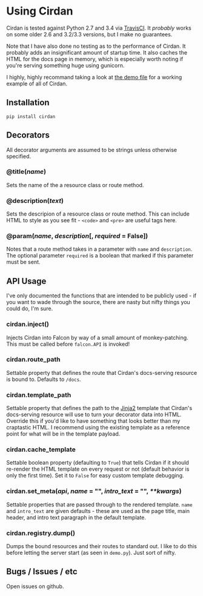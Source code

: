 # Using Cirdan

Cirdan is tested against Python 2.7 and 3.4 via [TravisCI](https://travis-ci.org/forana/python-cirdan). It _probably_ works on some older 2.6 and 3.2/3.3 versions, but I make no guarantees.

Note that I have also done no testing as to the performance of Cirdan. It probably adds an insignificant amount of startup time. It also caches the HTML for the docs page in memory, which is especially worth noting if you're serving something huge using gunicorn.

I highly, highly recommand taking a look at [the demo file](./demo.py) for a working example of all of Cirdan.

## Installation

```
pip install cirdan
```

## Decorators

All decorator arguments are assumed to be strings unless otherwise specified.

### @title(_name_)
Sets the name of the a resource class or route method.

### @description(_text_)
Sets the descripion of a resource class or route method. This can include HTML to style as you see fit - `<code>` and `<pre>` are useful tags here.

### @param(_name_, _description_[, _required_ = False])
Notes that a route method takes in a parameter with `name` and `description`. The optional parameter `required` is a boolean that marked if this parameter must be sent.

## API Usage

I've only documented the functions that are intended to be publicly used - if you want to wade through the source, there are nasty but nifty things you could do, I'm sure.

### cirdan.inject()
Injects Cirdan into Falcon by way of a small amount of monkey-patching. This must be called before `falcon.API` is invoked!

### cirdan.route_path
Settable property that defines the route that Cirdan's docs-serving resource is bound to. Defaults to `/docs`.

### cirdan.template_path
Settable property that defines the path to the [Jinja2](http://jinja.pocoo.org/) template that Cirdan's docs-serving resource will use to turn your decorator data into HTML. Override this if you'd like to have something that looks better than my craptastic HTML. I recommend using the existing template as a reference point for what will be in the template payload.

### cirdan.cache_template
Settable boolean property (defaulting to `True`) that tells Cirdan if it should re-render the HTML template on every request or not (default behavior is only the first time). Set it to `False` for easy custom template debugging.

### cirdan.set_meta(_api_, _name_ = "", _intro_text_ = "", _**kwargs_)

Settable properties that are passed through to the rendered template. `name` and `intro_text` are given defaults - these are used as the page title, main header, and intro text paragraph in the default template.

### cirdan.registry.dump()

Dumps the bound resources and their routes to standard out. I like to do this before letting the server start (as seen in `demo.py`). Just sort of nifty.

## Bugs / Issues / etc

Open issues on github.
